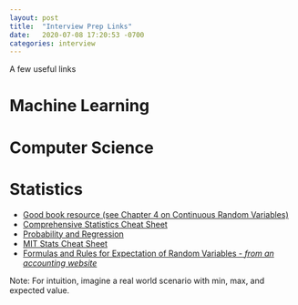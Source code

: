 ```yaml
---
layout: post
title:  "Interview Prep Links"
date:   2020-07-08 17:20:53 -0700
categories: interview
---
```


A few useful links 

# Machine Learning

# Computer Science

# Statistics

- [Good book resource (see Chapter 4 on Continuous Random Variables)](https://bookdown.org/probability/beta/continuous-random-variables.html#lotus)
- [Comprehensive Statistics Cheat Sheet](https://static1.squarespace.com/static/54bf3241e4b0f0d81bf7ff36/t/55e9494fe4b011aed10e48e5/1441352015658/probability_cheatsheet.pdf)
- [Probability and Regression](https://www.uio.no/studier/emner/matnat/math/STK1100/v16/formelsamling-stk-1100-1110_eng_nov_2015.pdf)
- [MIT Stats Cheat Sheet](http://web.mit.edu/~csvoss/Public/usabo/stats_handout.pdf)
- [Formulas and Rules for Expectation of Random Variables - _from an accounting website_](http://www.kaspercpa.com/statisticalreview.htm) 

Note: For intuition, imagine a real world scenario with min, max, and expected value. 


